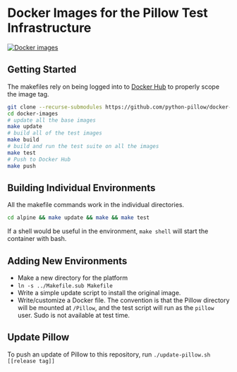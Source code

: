 # Docker Images for the Pillow Test Infrastructure

[![Docker images](https://github.com/python-pillow/docker-images/workflows/Docker%20images/badge.svg)](https://github.com/python-pillow/docker-images/actions/workflows/build.yml)

## Getting Started

The makefiles rely on being logged into to [Docker Hub](https://hub.docker.com) to properly scope
the image tag.

```bash
git clone --recurse-submodules https://github.com/python-pillow/docker-images.git
cd docker-images
# update all the base images
make update
# build all of the test images
make build
# build and run the test suite on all the images
make test
# Push to Docker Hub
make push
```

## Building Individual Environments

All the makefile commands work in the individual directories.

```bash
cd alpine && make update && make && make test
```

If a shell would be useful in the environment, `make shell` will start
the container with bash.

## Adding New Environments

- Make a new directory for the platform
- `ln -s ../Makefile.sub Makefile`
- Write a simple update script to install the original image.
- Write/customize a Docker file. The convention is that the Pillow directory will be mounted at `/Pillow`, and the test script will run as the `pillow` user. Sudo is not available at test time.

## Update Pillow

To push an update of Pillow to this repository, run `./update-pillow.sh [[release tag]]`
